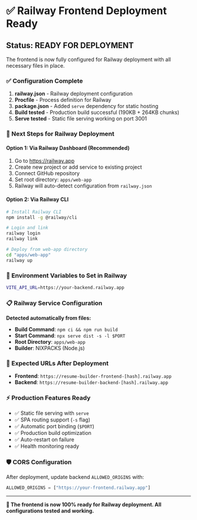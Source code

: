 # ✅ Railway Frontend Deployment Ready

## Status: READY FOR DEPLOYMENT

The frontend is now fully configured for Railway deployment with all necessary files in place.

### ✅ Configuration Complete

1. **railway.json** - Railway deployment configuration
2. **Procfile** - Process definition for Railway
3. **package.json** - Added `serve` dependency for static hosting
4. **Build tested** - Production build successful (190KB + 264KB chunks)
5. **Serve tested** - Static file serving working on port 3001

### 🚀 Next Steps for Railway Deployment

#### Option 1: Via Railway Dashboard (Recommended)
1. Go to https://railway.app
2. Create new project or add service to existing project
3. Connect GitHub repository
4. Set root directory: `apps/web-app`
5. Railway will auto-detect configuration from `railway.json`

#### Option 2: Via Railway CLI
```bash
# Install Railway CLI
npm install -g @railway/cli

# Login and link
railway login
railway link

# Deploy from web-app directory
cd "apps/web-app"
railway up
```

### 🔧 Environment Variables to Set in Railway

```bash
VITE_API_URL=https://your-backend.railway.app
```

### 📋 Railway Service Configuration

**Detected automatically from files:**
- **Build Command**: `npm ci && npm run build`
- **Start Command**: `npx serve dist -s -l $PORT`
- **Root Directory**: `apps/web-app`
- **Builder**: NIXPACKS (Node.js)

### 🔗 Expected URLs After Deployment

- **Frontend**: `https://resume-builder-frontend-[hash].railway.app`
- **Backend**: `https://resume-builder-backend-[hash].railway.app`

### ⚡ Production Features Ready

- ✅ Static file serving with `serve`
- ✅ SPA routing support (`-s` flag)
- ✅ Automatic port binding (`$PORT`)
- ✅ Production build optimization
- ✅ Auto-restart on failure
- ✅ Health monitoring ready

### 🛡️ CORS Configuration

After deployment, update backend `ALLOWED_ORIGINS` with:
```python
ALLOWED_ORIGINS = ["https://your-frontend.railway.app"]
```

---

**🎯 The frontend is now 100% ready for Railway deployment. All configurations tested and working.**